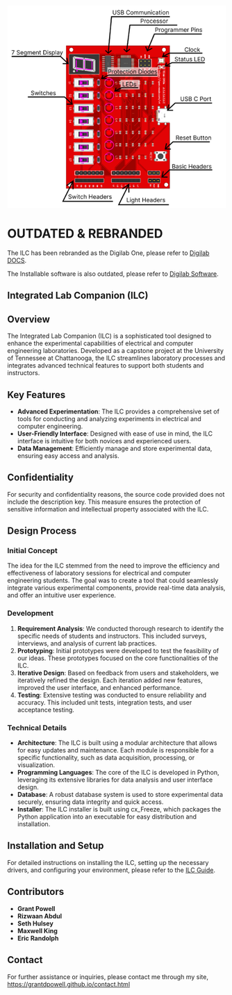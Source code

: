 

![ILC board](https://github.com/GrantDPowell/Integrated-Lab-Companion/blob/main/Images/Thumbnail.png)

# OUTDATED & REBRANDED 

The ILC has been rebranded as the Digilab One, please refer to [Digilab DOCS](https://docs.parleii.com/about/aboutus).

The Installable software is also outdated, please refer to [Digilab Software](https://digilab-one.parleii.com).

## Integrated Lab Companion (ILC)

## Overview

The Integrated Lab Companion (ILC) is a sophisticated tool designed to enhance the experimental capabilities of electrical and computer engineering laboratories. Developed as a capstone project at the University of Tennessee at Chattanooga, the ILC streamlines laboratory processes and integrates advanced technical features to support both students and instructors.

## Key Features

- **Advanced Experimentation**: The ILC provides a comprehensive set of tools for conducting and analyzing experiments in electrical and computer engineering.
- **User-Friendly Interface**: Designed with ease of use in mind, the ILC interface is intuitive for both novices and experienced users.
- **Data Management**: Efficiently manage and store experimental data, ensuring easy access and analysis.

## Confidentiality

For security and confidentiality reasons, the source code provided does not include the description key. This measure ensures the protection of sensitive information and intellectual property associated with the ILC.

## Design Process

### Initial Concept

The idea for the ILC stemmed from the need to improve the efficiency and effectiveness of laboratory sessions for electrical and computer engineering students. The goal was to create a tool that could seamlessly integrate various experimental components, provide real-time data analysis, and offer an intuitive user experience.

### Development

1. **Requirement Analysis**: We conducted thorough research to identify the specific needs of students and instructors. This included surveys, interviews, and analysis of current lab practices.
2. **Prototyping**: Initial prototypes were developed to test the feasibility of our ideas. These prototypes focused on the core functionalities of the ILC.
3. **Iterative Design**: Based on feedback from users and stakeholders, we iteratively refined the design. Each iteration added new features, improved the user interface, and enhanced performance.
4. **Testing**: Extensive testing was conducted to ensure reliability and accuracy. This included unit tests, integration tests, and user acceptance testing.

### Technical Details

- **Architecture**: The ILC is built using a modular architecture that allows for easy updates and maintenance. Each module is responsible for a specific functionality, such as data acquisition, processing, or visualization.
- **Programming Languages**: The core of the ILC is developed in Python, leveraging its extensive libraries for data analysis and user interface design.
- **Database**: A robust database system is used to store experimental data securely, ensuring data integrity and quick access.
- **Installer**: The ILC installer is built using cx_Freeze, which packages the Python application into an executable for easy distribution and installation.

## Installation and Setup

For detailed instructions on installing the ILC, setting up the necessary drivers, and configuring your environment, please refer to the [ILC Guide](https://cpen.vesulo.com/guides/v1).

## Contributors

- **Grant Powell**
- **Rizwaan Abdul**
- **Seth Hulsey**
- **Maxwell King**
- **Eric Randolph**

## Contact

For further assistance or inquiries, please contact me through my site, https://grantdpowell.github.io/contact.html
